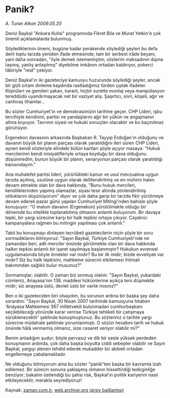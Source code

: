 # Panik?

*A. Turan Alkan 2009.05.20*

<tr><td class="metin" colspan="2" style="padding-top: 20px; padding-left: 5px; padding-right: 10px;">Deniz Baykal "Ankara Kulisi" programında Fikret Bila ve Murat Yetkin'e çok önemli açıklamalarda bulunmuş.</td></tr><tr><td class="metin" colspan="2" style="padding-top: 20px; padding-left: 5px; padding-right: 10px;"><p>Söylediklerinin önemi, bugüne kadar perakende söylediği şeyleri bu defa derli toplu tarzda yeniden ifade etmesinde; tam bir serbest irâde beyanı, yani daha sonradan, "öyle demek istememiştim; sözlerim maksadının dışına taşmış, yanlış anlaşılmış" diyebilme imkânını ortadan kaldırıyor, pokerci tâbiriyle "rest" çekiyor.
<p>Deniz Baykal'ın iki gazeteciye kamuoyu huzurunda söylediği şeyler, ancak bir gizli ortam dinleme kaydında rastladığımız türden çıplak ifadeler. Köprüleri ve gemileri yakan, kararlı, hiçbir surette montaj veya manipülasyon tereddüdü uyandırmayacak net bir vaziyet alış. Şaşırtıcı, sivri, köşeli, ağır ve canhıraş ithamlar...
<p>Bu sözler Cumhuriyet'in ve demokrasimizin tarihine geçer. CHP Lideri, işbu tercihiyle kendisini, partisi ve yandaşlarını ağır bir yükün ve angajmanın altına koyuyor. Tavrının siyasi ve hukuki sonuçları olacaktır ve bu kaçınılmaz görünüyor.
<p>Ergenekon davasının arkasında Başbakan R. Tayyip Erdoğan'ın olduğunu ve davanın büyük bir planın parçası olarak yaratıldığını ileri süren CHP Lideri, aynen kendi sözleriyle elindeki bütün kartları şöyle açıyor masaya: "Hukuk mercilerinin kendi inisiyatifleriyle ortaya koyduğu bir dava olduğunu düşünmedim, bunun büyük bir planın, senaryonun parçası olarak yaratıldığı kanısındayım."
<p>Ana muhalefet partisi lideri, yürürlükteki kanun ve usul mevzuatına uygun tarzda açılmış, usulüne uygun olarak delillendirilmiş ve en mühimi halen devam etmekte olan bir dava hakkında, "Bunu hukuk mercileri, kendiliklerinden yapmış olamazlar, siyasi tesir altında yönlendirilmiş olduklarını düşünüyorum" diyor ve çok daha garip bir tarzda fikir yürütmeye devam ederek pazar günü yapılan Cumhuriyet Mitingi'nden bahisle şöyle konuşuyor: "O malum davanın (Ergenekon) yürütülmekte olduğu bir dönemde bu nitelikle toplanabilmiş olmasını anlamlı buluyorum. Bir davaya tepki, bir yargı sürecine karşı bir halk tepkisi ortaya çıkıyor. Caydırıcı kampanyalara rağmen bu mitingin yapılması çok anlamlı."
<p>Tabii bu konuşmayı dinleyen tecrübeli gazetecilerin niçin şöyle bir soru sormadıklarını bilmiyoruz: "Sayın Baykal, Türkiye Cumhuriyeti'nde ne zamandan beri, adli merciler önünde görülmekte olan bir dava hakkında halkın tepkisi anlamlı bir işaret sayılmaya başlanmıştır? Hukukun evrensel uygulamasında böyle örnekler var mıdır? Bu bir ilk midir; bizde evveliyatı var mıdır? Siz bu halk tepkisini, mahkeme sürecini etkilemesi ihtimali bakımından sağlıklı bulur musunuz?"
<p>Sormamışlar; olabilir. O zaman biz sormuş olalım: "Sayın Baykal, yukardaki cümleniz, Anayasa'nın 138. maddesi hükümlerine açıkça ters düşmekte midir; siz anayasa üstü, devlet üstü bir varlık mısınız?"
<p>Ben o iki gazeteciden biri olsaydım, bu sorunun ardına bir başka şey daha sorardım: "Sayın Baykal, 30 Nisan 2007 tarihinde kamuoyuna hitaben 'Anayasa Mahkemesi 367 milletvekili bulunmadan cumhurbaşkanı seçilebileceği yönünde karar verirse Türkiye tehlikeli bir çatışmaya sürüklenecektir' şeklinde konuşmuştunuz. Bu sözleriniz o tarihte yargı sürecine müdahale şeklinde yorumlanmıştı. O sözün hesabını tarih ve hukuk önünde hâlâ vermemiş olmanız, size cesaret veriyor olabilir mi?"
<p>Benim anladığım şudur; böyle pervasız ve dik bir sesle yüksek perdeden konuşmanın ardında, çok daha başka boyutta ciddi sebepler olabilir ve Sayın Baykal, yargıyı alenen tehdid ederek mukadder bir akıbeti ortadan engellemeye çabalamaktadır.
<p>Ne olduğunu bilmiyorum ama bu sözler "panik"ten başka bir kavramla izah edilemez. Bir sürecin sonuna yaklaşmış olmanın hissettirdiği tedirginliğe benziyor; bakalım üstlendiği bu şahsi risk, Baykal'ın politik kariyerini nasıl etkileyecektir, merakla seyrediyoruz! <br/></p></p></p></p></p></p></p></p></p></p></td></tr>

Kaynak: [zaman.com.tr](http://zaman.com.tr/yazar.do?yazino=849690), [web.archive.org (arşiv bağlantısı)](http://web.archive.org/web/20090523083859/http://www.zaman.com.tr:80/yazar.do?yazino=849690)
